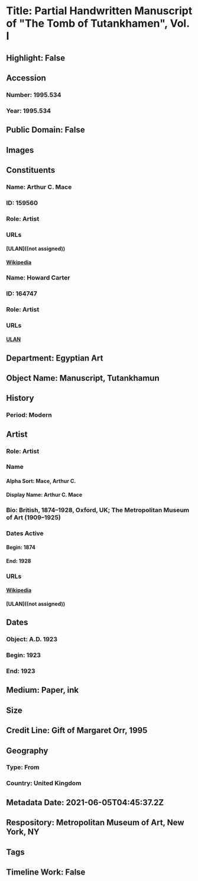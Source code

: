 # Title: Partial Handwritten Manuscript of "The Tomb of Tutankhamen", Vol. I
## Highlight: False
## Accession
### Number: 1995.534
### Year: 1995.534
## Public Domain: False
## Images
## Constituents
### Name: Arthur C. Mace
### ID: 159560
### Role: Artist
### URLs
#### [ULAN]((not assigned))
#### [Wikipedia](https://www.wikidata.org/wiki/Q674031)
### Name: Howard Carter
### ID: 164747
### Role: Artist
### URLs
#### [ULAN](http://vocab.getty.edu/page/ulan/500270291)
## Department: Egyptian Art
## Object Name: Manuscript, Tutankhamun
## History
### Period: Modern
## Artist
### Role: Artist
### Name
#### Alpha Sort: Mace, Arthur C.
#### Display Name: Arthur C. Mace
### Bio: British, 1874–1928, Oxford, UK; The Metropolitan Museum of Art (1909–1925)
### Dates Active
#### Begin: 1874
#### End: 1928
### URLs
#### [Wikipedia](https://www.wikidata.org/wiki/Q674031)
#### [ULAN]((not assigned))
## Dates
### Object: A.D. 1923
### Begin: 1923
### End: 1923
## Medium: Paper, ink
## Size
## Credit Line: Gift of Margaret Orr, 1995
## Geography
### Type: From
### Country: United Kingdom
## Metadata Date: 2021-06-05T04:45:37.2Z
## Respository: Metropolitan Museum of Art, New York, NY
## Tags
## Timeline Work: False